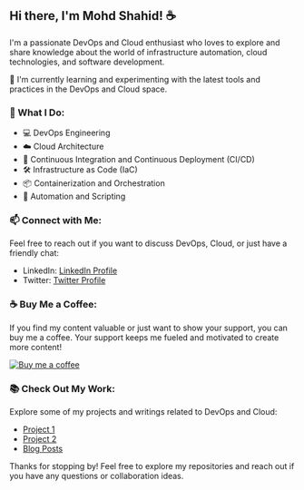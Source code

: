 ## Hi there, I'm Mohd Shahid! ☕️

I'm a passionate DevOps and Cloud enthusiast who loves to explore and share knowledge about the world of infrastructure automation, cloud technologies, and software development. 

🌱 I'm currently learning and experimenting with the latest tools and practices in the DevOps and Cloud space.

### 💼 What I Do:

- 💻 DevOps Engineering
- ☁️ Cloud Architecture
- 🚀 Continuous Integration and Continuous Deployment (CI/CD)
- 🛠 Infrastructure as Code (IaC)
- 📦 Containerization and Orchestration
- 🧰 Automation and Scripting

### 📫 Connect with Me:

Feel free to reach out if you want to discuss DevOps, Cloud, or just have a friendly chat:

- LinkedIn: [LinkedIn Profile](https://www.linkedin.com/in/your-username)
- Twitter: [Twitter Profile](https://twitter.com/your-username)

### ☕️ Buy Me a Coffee:

If you find my content valuable or just want to show your support, you can buy me a coffee. Your support keeps me fueled and motivated to create more content!

<a href="https://www.buymeacoffee.com/shahid199578"><img src="https://img.buymeacoffee.com/button-api/?username=your-username&show_product=false" alt="Buy me a coffee"></a>

### 📚 Check Out My Work:

Explore some of my projects and writings related to DevOps and Cloud:

- [Project 1](https://github.com/your-username/project-1)
- [Project 2](https://github.com/your-username/project-2)
- [Blog Posts](https://medium.com/@your-username)

Thanks for stopping by! Feel free to explore my repositories and reach out if you have any questions or collaboration ideas.
